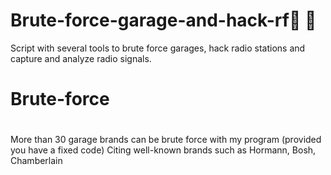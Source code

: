 # Brute-force-garage-and-hack-rf🏡 📡
Script with several tools to brute force garages, hack radio stations and capture and analyze radio signals.

# Brute-force
# 
More than 30 garage brands can be brute force with my program (provided you have a fixed code)
Citing well-known brands such as Hormann, Bosh, Chamberlain


